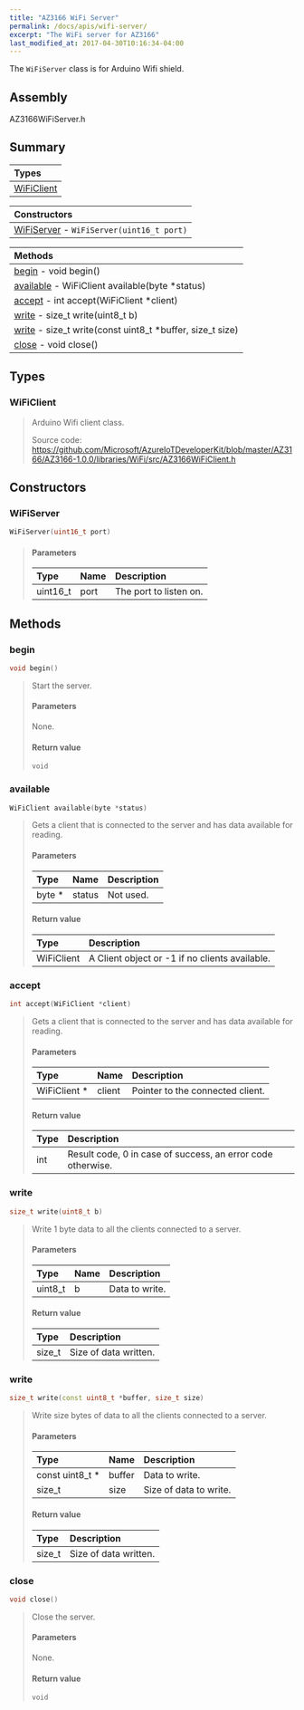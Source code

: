 ```yaml
---
title: "AZ3166 WiFi Server"
permalink: /docs/apis/wifi-server/
excerpt: "The WiFi server for AZ3166"
last_modified_at: 2017-04-30T10:16:34-04:00
---
```


The `WiFiServer` class is for Arduino Wifi shield.

## Assembly

AZ3166WiFiServer.h

## Summary

| Types |
| :---- |
| [WiFiClient](#wificlient) |

| Constructors |
| :----------- |
| [WiFiServer](#wifiserver) - `WiFiServer(uint16_t port)` |

| Methods |
| :------ |
| [begin](#begin) - void begin() |
| [available](#available) - WiFiClient available(byte *status) |
| [accept](#accept) - int accept(WiFiClient *client) |
| [write](#write) - size_t write(uint8_t b) |
| [write](#write-1) - size_t write(const uint8_t *buffer, size_t size) |
| [close](#close) - void close() |

## Types

### WiFiClient

> Arduino Wifi client class.
>
> Source code: <https://github.com/Microsoft/AzureIoTDeveloperKit/blob/master/AZ3166/AZ3166-1.0.0/libraries/WiFi/src/AZ3166WiFiClient.h>

## Constructors

### WiFiServer

```cpp
WiFiServer(uint16_t port)
```

> #### Parameters
>
> | Type | Name | Description |
> | :--- | :--- | :---------- |
> | uint16_t | port | The port to listen on. |

## Methods

### begin

```cpp
void begin()
```

> Start the server.
>
> #### Parameters
>
> None.
>
> #### Return value
>
> `void`

### available

```cpp
WiFiClient available(byte *status)
```

> Gets a client that is connected to the server and has data available for reading.
>
> #### Parameters
>
> | Type | Name | Description |
> | :--- | :--- | :---------- |
> | byte * | status | Not used. |
>
> #### Return value
>
> | Type | Description |
> | :--- | :---------- |
> | WiFiClient | A Client object or -1 if no clients available. |

### accept

```cpp
int accept(WiFiClient *client)
```

> Gets a client that is connected to the server and has data available for reading.
>
> #### Parameters
>
> | Type | Name | Description |
> | :--- | :--- | :---------- |
> | WiFiClient * | client | Pointer to the connected client. |
>
> #### Return value
>
> | Type | Description |
> | :--- | :---------- |
> | int | Result code, 0 in case of success, an error code otherwise. |

### write

```cpp
size_t write(uint8_t b)
```

> Write 1 byte data to all the clients connected to a server.
>
> #### Parameters
>
> | Type | Name | Description |
> | :--- | :--- | :---------- |
> | uint8_t | b | Data to write. |
>
> #### Return value
>
> | Type | Description |
> | :--- | :---------- |
> | size_t | Size of data written. |

### write

```cpp
size_t write(const uint8_t *buffer, size_t size)
```

> Write size bytes of data to all the clients connected to a server.
>
> #### Parameters
>
> | Type | Name | Description |
> | :--- | :--- | :---------- |
> | const uint8_t * | buffer | Data to write. |
> | size_t | size | Size of data to write. |
>
> #### Return value
>
> | Type | Description |
> | :--- | :---------- |
> | size_t | Size of data written. |

### close

```cpp
void close()
```

> Close the server.
>
> #### Parameters
>
> None.
>
> #### Return value
>
> `void`